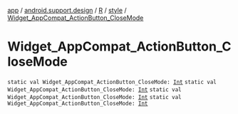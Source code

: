 [app](../../../index.md) / [android.support.design](../../index.md) / [R](../index.md) / [style](index.md) / [Widget_AppCompat_ActionButton_CloseMode](.)

# Widget_AppCompat_ActionButton_CloseMode

`static val Widget_AppCompat_ActionButton_CloseMode: `[`Int`](https://kotlinlang.org/api/latest/jvm/stdlib/kotlin/-int/index.html)
`static val Widget_AppCompat_ActionButton_CloseMode: `[`Int`](https://kotlinlang.org/api/latest/jvm/stdlib/kotlin/-int/index.html)
`static val Widget_AppCompat_ActionButton_CloseMode: `[`Int`](https://kotlinlang.org/api/latest/jvm/stdlib/kotlin/-int/index.html)
`static val Widget_AppCompat_ActionButton_CloseMode: `[`Int`](https://kotlinlang.org/api/latest/jvm/stdlib/kotlin/-int/index.html)